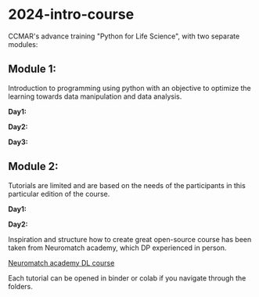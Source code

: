 # 2024-intro-course
CCMAR's advance training "Python for Life Science", with two separate modules:

## Module 1:
Introduction to programming using python with an objective to optimize the learning towards data manipulation and data analysis.

**Day1:**

**Day2:**

**Day3:**

## Module 2:
Tutorials are limited and are based on the needs of the participants in this particular edition of the course.

**Day1:**

**Day2:**


Inspiration and structure how to create great open-source course has been taken from Neuromatch academy, which DP experienced in person.

[Neuromatch academy DL course](https://github.com/NeuromatchAcademy/course-content-dl)

Each tutorial can be opened in binder or colab if you navigate through the folders.

